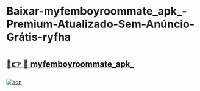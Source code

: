 # Baixar-myfemboyroommate_apk_-Premium-Atualizado-Sem-Anúncio-Grátis-ryfha

# <h2><a href="https://f87srg.esa.edu.pl?src=myfemboyroommate_apk_&ref=ryfha">🔗👉 🔴 myfemboyroommate_apk_</a></h2>

[![acn](https://github.com/user-attachments/assets/0f9c940e-d8b0-45ae-aac7-cd30a18b3e1c)](https://f87srg.esa.edu.pl?src=myfemboyroommate_apk_&ref=ryfha)

